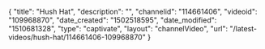 {
    "title": "Hush Hat",
    "description": "",
    "channelid": "114661406",
    "videoid": "109968870",
    "date_created": "1502518595",
    "date_modified": "1510681328",
    "type": "captivate",
    "layout": "channelVideo",
    "url": "\/latest-videos\/hush-hat\/114661406-109968870"
}